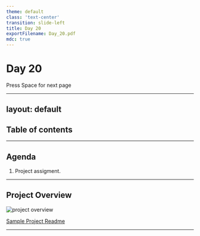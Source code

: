 ```yaml
---
theme: default
class: 'text-center'
transition: slide-left
title: Day 20
exportFilename: Day_20.pdf
mdc: true
---
```


# Day 20


<div class="pt-13">
  <span @click="$slidev.nav.next" class="px-2 py-1 rounded cursor-pointer" flex="~ justify-center items-center gap-2" hover="bg-white bg-opacity-10">
    Press Space for next page <div class="i-carbon:arrow-right inline-block"/>
  </span>
</div>

---
layout: default
---

## Table of contents

<Toc columns=3></Toc>

---

## Agenda

1. Project assigment.

---

## Project Overview

![project overview](../images/projectOverview.svg)

[Sample Project Readme](../../projects/TaskManager/)

---